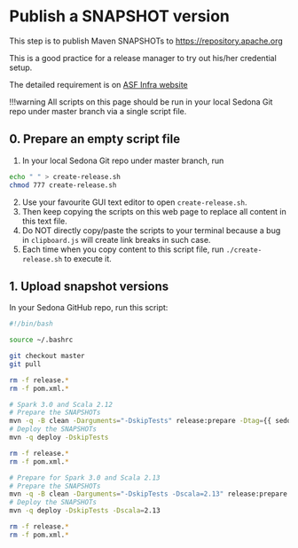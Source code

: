 # Publish a SNAPSHOT version

This step is to publish Maven SNAPSHOTs to https://repository.apache.org

This is a good practice for a release manager to try out his/her credential setup.

The detailed requirement is on [ASF Infra website](https://infra.apache.org/publishing-maven-artifacts.html)

!!!warning
    All scripts on this page should be run in your local Sedona Git repo under master branch via a single script file.

## 0. Prepare an empty script file

1. In your local Sedona Git repo under master branch, run
```bash
echo " " > create-release.sh
chmod 777 create-release.sh
```
2. Use your favourite GUI text editor to open `create-release.sh`.
3. Then keep copying the scripts on this web page to replace all content in this text file.
4. Do NOT directly copy/paste the scripts to your terminal because a bug in `clipboard.js` will create link breaks in such case.
5. Each time when you copy content to this script file, run `./create-release.sh` to execute it.

## 1. Upload snapshot versions

In your Sedona GitHub repo, run this script:

```bash
#!/bin/bash

source ~/.bashrc

git checkout master
git pull

rm -f release.*
rm -f pom.xml.*

# Spark 3.0 and Scala 2.12
# Prepare the SNAPSHOTs
mvn -q -B clean -Darguments="-DskipTests" release:prepare -Dtag={{ sedona_create_release.current_git_tag }} -DreleaseVersion={{ sedona_create_release.current_version }} -DdevelopmentVersion={{ sedona_create_release.current_snapshot }} -DdryRun=true -DautoVersionSubmodules=true -Dresume=false
# Deploy the SNAPSHOTs
mvn -q deploy -DskipTests

rm -f release.*
rm -f pom.xml.*

# Prepare for Spark 3.0 and Scala 2.13
# Prepare the SNAPSHOTs
mvn -q -B clean -Darguments="-DskipTests -Dscala=2.13" release:prepare  -Dtag={{ sedona_create_release.current_git_tag }} -DreleaseVersion={{ sedona_create_release.current_version }} -DdevelopmentVersion={{ sedona_create_release.current_snapshot }} -DdryRun=true -DautoVersionSubmodules=true -Dresume=false
# Deploy the SNAPSHOTs
mvn -q deploy -DskipTests -Dscala=2.13

rm -f release.*
rm -f pom.xml.*
```